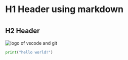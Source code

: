 # <h1> H1 Header using markdown
# <h2> H2 Header
![logo of vscode and git](https://blog.openreplay.com/images/top-vscode-extensions-for-git/images/hero.png)
```python
print("hello world!")
